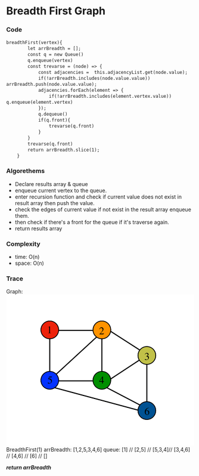 # Breadth First Graph
### Code
```
breadthFirst(vertex){
        let arrBreadth = [];
        const q = new Queue()
        q.enqueue(vertex)
        const trevarse = (node) => {
            const adjacencies =  this.adjacencyList.get(node.value); 
            if(!arrBreadth.includes(node.value.value)) arrBreadth.push(node.value.value);
            adjacencies.forEach(element => {
                if(!arrBreadth.includes(element.vertex.value)) q.enqueue(element.vertex)
            });
            q.dequeue()
            if(q.front){
                trevarse(q.front)
            }
        }
        trevarse(q.front)
        return arrBreadth.slice(1);
    }
```
### Algorethems
- Declare results array & queue
- enqueue current vertex to the queue.
- enter recursion function and check if current value does not exist in result array then push the value.
- check the edges of current value if not exist in the result array enqueue them.
- then check if there's a front for the queue if it's traverse again.
- return results array

### Complexity
* time: O(n)
* space: O(n)

### Trace

Graph: ![Graph](./gr.png)
BreadthFirst(1)
arrBreadth: [1,2,5,3,4,6]
queue: [1] // [2,5] // [5,3,4]// [3,4,6] // [4,6] // [6] // []

***return arrBreadth***